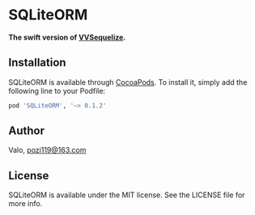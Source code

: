 # SQLiteORM
**The swift version of [VVSequelize](https://github.com/pozi119/VVSequelize).**

## Installation

SQLiteORM is available through [CocoaPods](https://cocoapods.org). To install
it, simply add the following line to your Podfile:

```ruby
pod 'SQLiteORM', '~> 0.1.2'
```

## Author

Valo, pozi119@163.com

## License

SQLiteORM is available under the MIT license. See the LICENSE file for more info.
